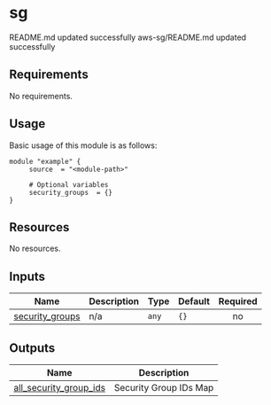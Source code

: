 # sg

<!-- BEGINNING OF PRE-COMMIT-TERRAFORM DOCS HOOK -->
README.md updated successfully
aws-sg/README.md updated successfully
<!-- END OF PRE-COMMIT-TERRAFORM DOCS HOOK -->

<!-- BEGIN_AUTOMATED_TF_DOCS_BLOCK -->
## Requirements

No requirements.
## Usage
Basic usage of this module is as follows:
```hcl
module "example" {
  	 source  = "<module-path>"
  
	 # Optional variables
  	 security_groups  = {}
}
```
## Resources

No resources.
## Inputs

| Name | Description | Type | Default | Required |
|------|-------------|------|---------|:--------:|
| <a name="input_security_groups"></a> [security\_groups](#input\_security\_groups) | n/a | `any` | `{}` | no |
## Outputs

| Name | Description |
|------|-------------|
| <a name="output_all_security_group_ids"></a> [all\_security\_group\_ids](#output\_all\_security\_group\_ids) | Security Group IDs Map |
<!-- END_AUTOMATED_TF_DOCS_BLOCK -->
